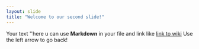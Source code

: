 ```yaml
---
layout: slide
title: "Welcome to our second slide!"
---
```

Your text ''here u can use **Markdown** in your file and link like [link to wiki](https://zh.wikipedia.org/zh-tw/Markdown)
Use the left arrow to go back!
